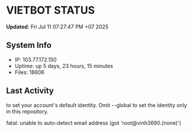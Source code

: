 # VIETBOT STATUS
**Updated**: Fri Jul 11 07:27:47 PM +07 2025

## System Info
- IP: 103.77.172.150
- Uptime: up 5 days, 23 hours, 15 minutes
- Files: 18606

## Last Activity

to set your account's default identity.
Omit --global to set the identity only in this repository.

fatal: unable to auto-detect email address (got 'root@vinh3690.(none)')
